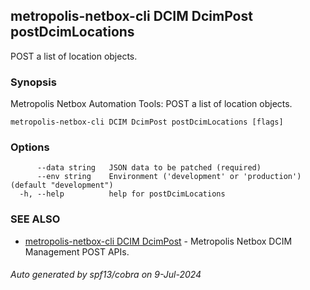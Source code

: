 ## metropolis-netbox-cli DCIM DcimPost postDcimLocations

POST a list of location objects.

### Synopsis


Metropolis Netbox Automation Tools:
  POST a list of location objects.

```
metropolis-netbox-cli DCIM DcimPost postDcimLocations [flags]
```

### Options

```
      --data string   JSON data to be patched (required)
      --env string    Environment ('development' or 'production') (default "development")
  -h, --help          help for postDcimLocations
```

### SEE ALSO

* [metropolis-netbox-cli DCIM DcimPost]()	 - Metropolis Netbox DCIM Management POST APIs.

###### Auto generated by spf13/cobra on 9-Jul-2024
